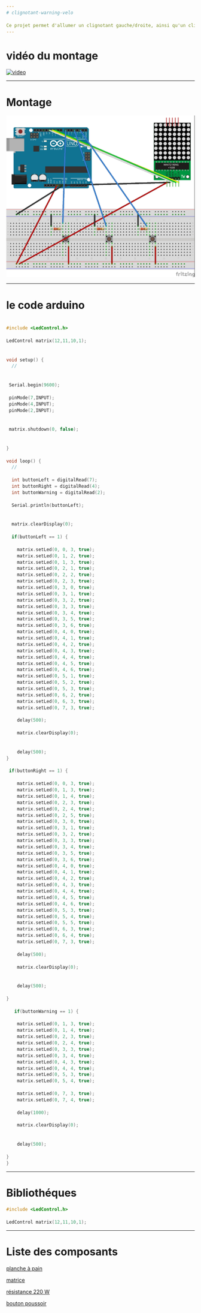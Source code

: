 ```yaml
---
# clignotant-warning-velo

Ce projet permet d'allumer un clignotant gauche/droite, ainsi qu'un clignotant "warning", avec simplement 3 boutons.
---
```

# vidéo du montage
[![video](https://img.youtube.com/vi/OF8e3JVgxyo.jpg)](https://www.youtube.com/watch?v=OF8e3JVgxyo)

---
# Montage

![SCHEMA](schema-clignotant-warning_bb.jpg)

---

# le code arduino

``` c++

#include <LedControl.h>

LedControl matrix(12,11,10,1);


void setup() {
  // 

  
 Serial.begin(9600);
 
 pinMode(7,INPUT);
 pinMode(4,INPUT);
 pinMode(2,INPUT);


 matrix.shutdown(0, false);
 

}

void loop() {
  // 

  int buttonLeft = digitalRead(7);
  int buttonRight = digitalRead(4);
  int buttonWarning = digitalRead(2);
  
  Serial.println(buttonLeft);
  

  matrix.clearDisplay(0);
  
  if(buttonLeft == 1) { 
    
    matrix.setLed(0, 0, 3, true);
    matrix.setLed(0, 1, 2, true);
    matrix.setLed(0, 1, 3, true);
    matrix.setLed(0, 2, 1, true);
    matrix.setLed(0, 2, 2, true);
    matrix.setLed(0, 2, 3, true);
    matrix.setLed(0, 3, 0, true);
    matrix.setLed(0, 3, 1, true);
    matrix.setLed(0, 3, 2, true);
    matrix.setLed(0, 3, 3, true);
    matrix.setLed(0, 3, 4, true);
    matrix.setLed(0, 3, 5, true);
    matrix.setLed(0, 3, 6, true);
    matrix.setLed(0, 4, 0, true);
    matrix.setLed(0, 4, 1, true);
    matrix.setLed(0, 4, 2, true);
    matrix.setLed(0, 4, 3, true);
    matrix.setLed(0, 4, 4, true);
    matrix.setLed(0, 4, 5, true);
    matrix.setLed(0, 4, 6, true);
    matrix.setLed(0, 5, 1, true);
    matrix.setLed(0, 5, 2, true);
    matrix.setLed(0, 5, 3, true);
    matrix.setLed(0, 6, 2, true);
    matrix.setLed(0, 6, 3, true);
    matrix.setLed(0, 7, 3, true);

    delay(500);

    matrix.clearDisplay(0);
    

    delay(500);
}

 if(buttonRight == 1) { 
    
    matrix.setLed(0, 0, 3, true);
    matrix.setLed(0, 1, 3, true);
    matrix.setLed(0, 1, 4, true);
    matrix.setLed(0, 2, 3, true);
    matrix.setLed(0, 2, 4, true);
    matrix.setLed(0, 2, 5, true);
    matrix.setLed(0, 3, 0, true);
    matrix.setLed(0, 3, 1, true);
    matrix.setLed(0, 3, 2, true);
    matrix.setLed(0, 3, 3, true);
    matrix.setLed(0, 3, 4, true);
    matrix.setLed(0, 3, 5, true);
    matrix.setLed(0, 3, 6, true); 
    matrix.setLed(0, 4, 0, true);
    matrix.setLed(0, 4, 1, true);
    matrix.setLed(0, 4, 2, true);
    matrix.setLed(0, 4, 3, true);
    matrix.setLed(0, 4, 4, true);
    matrix.setLed(0, 4, 5, true);
    matrix.setLed(0, 4, 6, true);   
    matrix.setLed(0, 5, 3, true);
    matrix.setLed(0, 5, 4, true);
    matrix.setLed(0, 5, 5, true);
    matrix.setLed(0, 6, 3, true);
    matrix.setLed(0, 6, 4, true);
    matrix.setLed(0, 7, 3, true);

    delay(500);

    matrix.clearDisplay(0);
    

    delay(500);
   
}

   if(buttonWarning == 1) { 
    
    matrix.setLed(0, 1, 3, true);
    matrix.setLed(0, 1, 4, true);
    matrix.setLed(0, 2, 3, true);
    matrix.setLed(0, 2, 4, true);
    matrix.setLed(0, 3, 3, true);
    matrix.setLed(0, 3, 4, true);
    matrix.setLed(0, 4, 3, true);
    matrix.setLed(0, 4, 4, true);
    matrix.setLed(0, 5, 3, true);
    matrix.setLed(0, 5, 4, true);    
   
    matrix.setLed(0, 7, 3, true);
    matrix.setLed(0, 7, 4, true);

    delay(1000);

    matrix.clearDisplay(0);
    

    delay(500);
   
}  
}
```
---

# Bibliothéques

``` c++
#include <LedControl.h>

LedControl matrix(12,11,10,1);
```
---

# Liste des composants

[planche à pain](https://www.amazon.fr/Hilitand-Planche-Prototype-Soudure-Plastique/dp/B07GZJBDCP/ref=sr_1_3?s=computers&ie=UTF8&qid=1548257336&sr=1-3&keywords=planche+pain)

[matrice](https://www.amazon.fr/Matrice-transparente-cascade-Arduino-MAX7219/dp/B00GKEMQUM/ref=asc_df_B00GKEMQUM/?tag=googshopfr-21&linkCode=df0&hvadid=48657591686&hvpos=1o2&hvnetw=g&hvrand=6322799427567728259&hvpone=&hvptwo=&hvqmt=&hvdev=c&hvdvcmdl=&hvlocint=&hvlocphy=9056525&hvtargid=pla-83304435926&psc=1)

[résistance 220 W](https://www.amazon.fr/POPESQ%C2%AE-Resistance-Utilisable-Aussi-A2456/dp/B07L2MKDYN/ref=sr_1_1?s=electronics&ie=UTF8&qid=1548258125&sr=1-1&keywords=r%C3%A9sistance+220+ohms+arduino)

[bouton poussoir](https://www.amazon.fr/panneau-momentan%C3%A9-poussoir-interrupteur-broches/dp/B00841ZQXS/ref=asc_df_B00841ZQXS/?tag=googshopfr-21&linkCode=df0&hvadid=227982899234&hvpos=1o2&hvnetw=g&hvrand=11730873474171896983&hvpone=&hvptwo=&hvqmt=&hvdev=c&hvdvcmdl=&hvlocint=&hvlocphy=9056525&hvtargid=pla-434613410574&psc=1)
